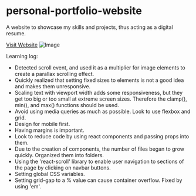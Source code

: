 # personal-portfolio-website
A website to showcase my skills and projects, thus acting as a digital resume. 

[Visit Website](https://mfarabi.vercel.app)
![Image](https://i.ibb.co/BNhLVyW/Demo-image.jpg)


Learning log:

- Detected scroll event, and used it as a multiplier for image elements to create a parallax scrolling effect.
- Quickly realized that setting fixed sizes to elements is not a good idea and makes them unresponsive. 
- Scaling text with viewport width adds some responsiveness, but they get too big or too small at extreme screen sizes. Therefore the clamp(), min(), and max() functions should be used. 
- Avoid using media queries as much as possible. Look to use flexbox and grid. 
- Design for mobile first.
- Having margins is important.
- Look to reduce code by using react components and passing props into them.
- Due to the creation of components, the number of files began to grow quickly. Organized them into folders.
- Using the 'react-scroll' library to enable user navigation to sections of the page by clicking on navbar buttons.
- Setting global CSS variables.
- Setting grid-gap to a % value can cause container overflow. Fixed by using 'em'.
